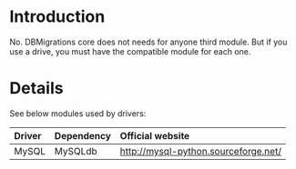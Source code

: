 # Introduction #

No. DBMigrations core does not needs for anyone third module. But if you use a drive, you must have the compatible module for each one.


# Details #

See below modules used by drivers:

|**Driver**|**Dependency**|**Official website**|
|:---------|:-------------|:-------------------|
|MySQL     |MySQLdb       |http://mysql-python.sourceforge.net/|